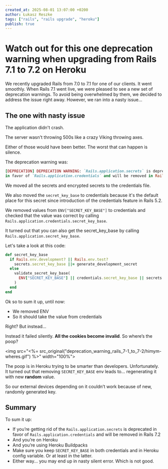 ```yaml
---
created_at: 2025-08-01 13:07:00 +0200
author: Łukasz Reszke
tags: ["rails", "rails upgrade", "heroku"]
publish: true
---
```


# Watch out for this one deprecation warning when upgrading from Rails 7.1 to 7.2 on Heroku

We recently upgraded Rails from 7.0 to 7.1 for one of our clients. It went smoothly.
When Rails 7.1 went live, we were pleased to see a new set of deprecation warnings. To avoid being overwhelmed by them, we decided to address the issue right away.
However, we ran into a nasty issue...

## The one with nasty issue

The application didn't crash.

The server wasn't throwing 500s like a crazy Viking throwing axes.

Either of those would have been better. The worst that can happen is silence.

The deprecation warning was:

```ruby
[DEPRECATION] DEPRECATION WARNING: `Rails.application.secrets` is deprecated 
in favor of `Rails.application.credentials` and will be removed in Rails 7.2.
```
We moved all the secrets and encrypted secrets to the credentials file.

We also moved the `secret_key_base` to credentials because it's the default place for this secret since introduction of the credentials feature in Rails 5.2.

We removed values from `ENV["SECRET_KEY_BASE"]` to credentials and checked that the value was correct by calling
`Rails.application.credentials.secret_key_base`.

It turned out that you can also get the secret_key_base by calling `Rails.application.secret_key_base`. 


Let's take a look at this code:

```ruby
def secret_key_base
  if Rails.env.development? || Rails.env.test?
    secrets.secret_key_base ||= generate_development_secret
  else
    validate_secret_key_base(
      ENV["SECRET_KEY_BASE"] || credentials.secret_key_base || secrets.secret_key_base
    )
  end
end
```

Ok so to sum it up, until now:
- We removed ENV 
- So it should take the value from credentials 

Right? But instead...

Instead it failed silently. **All the cookies become invalid**. So where’s the poop?

<img src="<%= src_original("deprecation_warning_rails_7-1_to_7-2/himym-wheres.gif") %>" width="100%">

The poop is in Heroku trying to be smarter than developers. Unfortunately. It turned out that removing `SECRET_KEY_BASE` env leads to... regenerating it with new **random** value.

So our external devices depending on it couldn’t work because of new, randomly generated key.

## Summary
To sum it up:
- If you’re getting rid of the `Rails.application.secrets` is deprecated in favor of `Rails.application.credentials` and will be removed in Rails 7.2
- And you’re on Heroku
- And you’re using Heroku Buildpacks
- Make sure you keep `SECRET_KEY_BASE` in both credentials and in Heroku config variable. Or at least in the latter.
- Either way... you may end up in nasty silent error. Which is not good.
